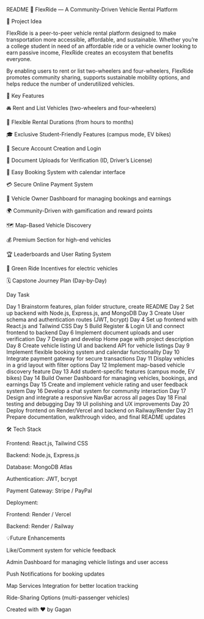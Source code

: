 README
🚗 FlexRide — A Community-Driven Vehicle Rental Platform

🧠 Project Idea

FlexRide is a peer-to-peer vehicle rental platform designed to make transportation more accessible, affordable, and sustainable. Whether you’re a college student in need of an affordable ride or a vehicle owner looking to earn passive income, FlexRide creates an ecosystem that benefits everyone.

By enabling users to rent or list two-wheelers and four-wheelers, FlexRide promotes community sharing, supports sustainable mobility options, and helps reduce the number of underutilized vehicles.

🌟 Key Features

🚘 Rent and List Vehicles (two-wheelers and four-wheelers)

🛵 Flexible Rental Durations (from hours to months)

🎓 Exclusive Student-Friendly Features (campus mode, EV bikes)

🔐 Secure Account Creation and Login

📂 Document Uploads for Verification (ID, Driver’s License)

📆 Easy Booking System with calendar interface

💳 Secure Online Payment System

💼 Vehicle Owner Dashboard for managing bookings and earnings

🌍 Community-Driven with gamification and reward points

🗺 Map-Based Vehicle Discovery

💰 Premium Section for high-end vehicles

🏆 Leaderboards and User Rating System

🔋 Green Ride Incentives for electric vehicles

🗓️ Capstone Journey Plan (Day-by-Day)

Day Task

Day 1 Brainstorm features, plan folder structure, create README Day 2 Set up backend with Node.js, Express.js, and MongoDB Day 3 Create User schema and authentication routes (JWT, bcrypt) Day 4 Set up frontend with React.js and Tailwind CSS Day 5 Build Register & Login UI and connect frontend to backend Day 6 Implement document uploads and user verification Day 7 Design and develop Home page with project description Day 8 Create vehicle listing UI and backend API for vehicle listings Day 9 Implement flexible booking system and calendar functionality Day 10 Integrate payment gateway for secure transactions Day 11 Display vehicles in a grid layout with filter options Day 12 Implement map-based vehicle discovery feature Day 13 Add student-specific features (campus mode, EV bikes) Day 14 Build Owner Dashboard for managing vehicles, bookings, and earnings Day 15 Create and implement vehicle rating and user feedback system Day 16 Develop a chat system for community interaction Day 17 Design and integrate a responsive NavBar across all pages Day 18 Final testing and debugging Day 19 UI polishing and UX improvements Day 20 Deploy frontend on Render/Vercel and backend on Railway/Render Day 21 Prepare documentation, walkthrough video, and final README updates

🛠️ Tech Stack

Frontend: React.js, Tailwind CSS

Backend: Node.js, Express.js

Database: MongoDB Atlas

Authentication: JWT, bcrypt

Payment Gateway: Stripe / PayPal

Deployment:

Frontend: Render / Vercel

Backend: Render / Railway

💡Future Enhancements 

Like/Comment system for vehicle feedback

Admin Dashboard for managing vehicle listings and user access

Push Notifications for booking updates

Map Services Integration for better location tracking

Ride-Sharing Options (multi-passenger vehicles)

Created with ❤️ by Gagan

